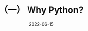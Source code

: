 ---
title: （一） Why Python?
date: 2022-06-15
cover: https://github.com/SpiritGit/SpiritGit.github.io/raw/main/src/images/covers/python_logo.png
---